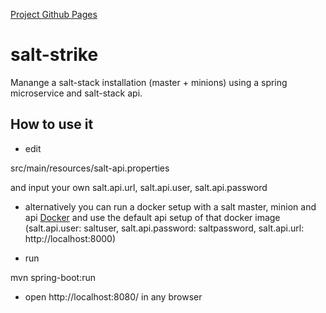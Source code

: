[Project Github Pages](https://smatei.github.io/salt-strike/)

# salt-strike

Manange a salt-stack installation (master + minions) using a spring microservice and salt-stack api.

## How to use it

- edit

src/main/resources/salt-api.properties

and input your own salt.api.url, salt.api.user, salt.api.password

- alternatively you can run a docker setup with a salt master, minion and api [Docker](docker/README.md) and use the default api setup of that docker image (salt.api.user: saltuser, salt.api.password: saltpassword, salt.api.url: http://localhost:8000)

- run

mvn spring-boot:run

- open http://localhost:8080/ in any browser

